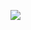 [![](https://github.com/scijava/native-lib-loader/actions/workflows/build-main.yml/badge.svg)](https://github.com/scijava/native-lib-loader)
